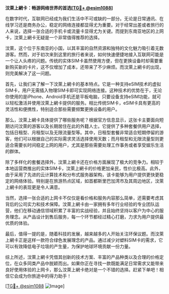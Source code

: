 **汶萊上網卡：畅游网络世界的首选[[TG💪+ @esim1088](https://t.me/s/esim1088)]**

在数字时代，互联网已经成为我们生活中不可或缺的一部分。无论是日常通讯、在线学习还是商务办公，稳定的网络连接都显得尤为重要。对于经常出差或者旅行的人来说，选择一张合适的手机卡或流量卡显得尤为关键。而提到东南亚地区的上网卡，汶萊上網卡无疑是一个非常值得推荐的选择。

汶萊，这个位于东南亚的小国，以其丰富的自然资源和独特的文化魅力吸引着无数游客。然而，对于初次来到这里的旅行者来说，如何快速便捷地接入互联网可能是一个让人头疼的问题。传统的实体SIM卡虽然使用方便，但在更换设备时却需要重新购买新的卡片，这不仅增加了成本，还带来了不少麻烦。而汶萊上網卡的出现，则完美解决了这一问题。

首先，让我们来了解一下汶萊上網卡的基本特点。它是一种支持eSIM技术的虚拟SIM卡，用户无需插入物理SIM卡即可实现网络连接。这种技术的优势在于，无论你使用的是iPhone、Android手机还是平板电脑，只要设备支持eSIM功能，就可以轻松激活并使用汶萊上網卡提供的服务。相比传统SIM卡，eSIM卡具有更高的灵活性和便携性，特别适合那些需要频繁更换设备的用户。

那么，汶萊上網卡具体提供了哪些服务呢？根据官方信息显示，这张卡主要面向短期访问汶萊的游客以及长期居住在此的外籍人士。它提供了多种套餐供用户选择，包括日租型、月租型以及无限流量型等。其中，日租型套餐非常适合短期停留的游客，他们可以根据自己的实际需求灵活选择使用天数；而月租型和无限流量型则更适合需要长时间稳定上网的用户，尤其是那些需要处理工作事务或者享受娱乐生活的群体。

除了多样化的套餐选择外，汶萊上網卡还在价格方面展现了极大的竞争力。相较于本地运营商推出的实体SIM卡，汶萊上網卡的价格更加亲民，性价比极高。此外，由于采用了先进的云计算技术和分布式服务器架构，该卡能够为用户提供更快更稳定的网络体验。特别是在旅游热点区域，如首都斯里巴加湾市及其周边地区，汶萊上網卡的表现更是令人满意。

当然，选择一张合适的上网卡不仅仅是看价格和服务内容那么简单，还需要考虑其背后的公司实力和技术保障。汶萊上網卡由一家拥有多年行业经验的专业团队运营，他们在移动通信领域积累了丰富的实战经验，并且始终坚持以客户为中心的服务理念。从产品设计到售后服务，每一个环节都经过精心打磨，力求为用户提供最优质的体验。

最后，值得一提的是，随着科技的发展，越来越多的人开始关注环保议题。而汶萊上網卡正是这样一款符合绿色发展理念的产品。通过减少对塑料SIM卡的需求，它可以有效降低电子垃圾的产生量，为保护地球环境贡献一份力量。

综上所述，汶萊上網卡凭借其创新的技术方案、丰富的产品种类以及合理的价格定位，在众多同类产品中脱颖而出。如果你正在寻找一款既能满足日常需求又能带来良好使用体验的上网卡，那么汶萊上網卡绝对是一个不错的选择。赶紧下单吧！相信它会成为你旅途中的得力助手！

[[TG💪+ @esim1088](https://t.me/s/esim1088) ![Image](https://i.postimg.cc/4NQfJmqS/Snipaste-2025-05-13-00-14-12.png)]